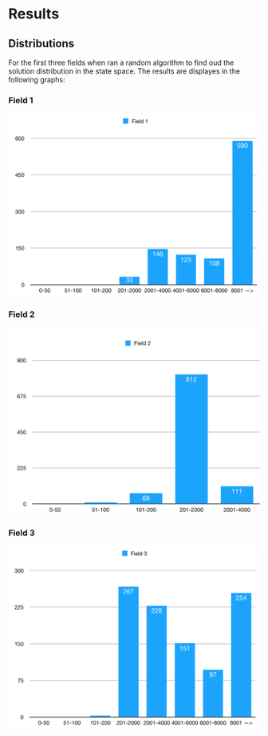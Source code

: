 # Results

## Distributions
For the first three fields when ran a random algorithm to find oud the solution distribution in the state space. The results are displayes in the following graphs:

### Field 1
![alt text](https://github.com/Quint-Langeveld/4-33/blob/master/resultaten/distributions/Schermafbeelding%202018-12-06%20om%2014.08.35.png)

### Field 2
![alt text](https://github.com/Quint-Langeveld/4-33/blob/master/resultaten/distributions/Schermafbeelding%202018-12-06%20om%2014.08.49.png)

### Field 3
![alt text](https://github.com/Quint-Langeveld/4-33/blob/master/resultaten/distributions/Schermafbeelding%202018-12-06%20om%2014.08.42.png)
